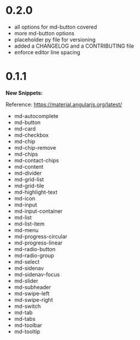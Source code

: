# 0.2.0

- all options for md-button covered
- more md-button options
- placeholder py file for versioning
- added a CHANGELOG and a CONTRIBUTING file
- enforce editor line spacing

# 0.1.1

**New Snippets:**

Reference: https://material.angularjs.org/latest/

- md-autocomplete
- md-button
- md-card
- md-checkbox
- md-chip
- md-chip-remove
- md-chips
- md-contact-chips
- md-content
- md-divider
- md-grid-list
- md-grid-tile
- md-highlight-text
- md-icon
- md-input
- md-input-container
- md-list
- md-list-item
- md-menu
- md-progress-circular
- md-progress-linear
- md-radio-button
- md-radio-group
- md-select
- md-sidenav
- md-sidenav-focus
- md-slider
- md-subheader
- md-swipe-left
- md-swipe-right
- md-switch
- md-tab
- md-tabs
- md-toolbar
- md-tooltip
